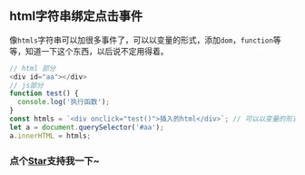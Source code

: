 ## html字符串绑定点击事件

像`htmls`字符串可以加很多事件了，可以以变量的形式，添加`dom`，`function`等等，知道一下这个东西，以后说不定用得着。

```js
// html 部分
<div id="aa"></div>
// js部分
function test() {
  console.log('执行函数');
}
const htmls = `<div onclick="test()">插入的html</div>`; // 可以以变量的形式添加dom、函数等等
let a = document.querySelector('#aa');
a.innerHTML = htmls;
```
<!-- 特殊字符串：用于修改/删除markdown的结尾提示语-OBKoro1 -->
### 点个[Star](https://github.com/OBKoro1/codeBlack)支持我一下~

<!-- '特殊字符串：用于删除编译后的issue组件-OBKoro1 -->
<!-- more -->
<comment-comment/>
